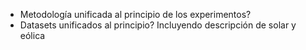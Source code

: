 * Metodología unificada al principio de los experimentos?
* Datasets unificados al principio? Incluyendo descripción de solar y eólica